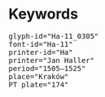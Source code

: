 # Keywords
<pre>
glyph-id="Ha-11_0305"
font-id="Ha-11"
printer-id="Ha"
printer="Jan Haller"
period="1505–1525"
place="Kraków"
PT plate="174"
</pre>

